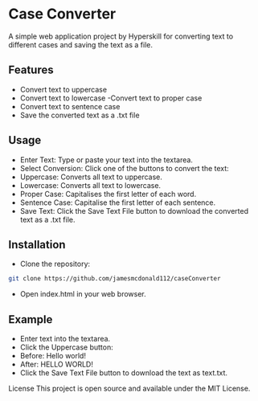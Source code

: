 # Case Converter
A simple web application project by Hyperskill for converting text to different cases and saving the text as a file.

## Features
- Convert text to uppercase
- Convert text to lowercase
-Convert text to proper case
- Convert text to sentence case
- Save the converted text as a .txt file

## Usage
- Enter Text: Type or paste your text into the textarea.
- Select Conversion: Click one of the buttons to convert the text:
- Uppercase: Converts all text to uppercase.
- Lowercase: Converts all text to lowercase.
- Proper Case: Capitalises the first letter of each word.
- Sentence Case: Capitalise the first letter of each sentence.
- Save Text: Click the Save Text File button to download the converted text as a .txt file.

## Installation
- Clone the repository:

```bash
git clone https://github.com/jamesmcdonald112/caseConverter
```
- Open index.html in your web browser.


## Example
- Enter text into the textarea.
- Click the Uppercase button:
- Before: Hello world!
- After: HELLO WORLD!
- Click the Save Text File button to download the text as text.txt.

License
This project is open source and available under the MIT License.

